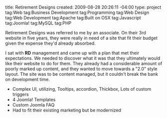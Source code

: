title: Retirement Designs
created: 2009-08-28 20:26:11 -04:00
type: project
tag:Web
tag:Business Development
tag:Programming
tag:Web Design
tag:Web Development
tag:Apache
tag:Built on OSX
tag:Javascript
tag:Joomla!
tag:MySQL
tag:PHP

Retirement Designs was referred to me by an associate. On their 3rd website in five years, they were really in need of a site that fit their budget given the expense they'd already absorbed. 

I sat with **RD** management and came up with a plan that met their expectations. We needed to discover what it was that they ultimately would like their website to do for them. They already had a considerable amount of poorly marked up content, and they wanted to move towards a "2.0" style layout. The site was to be content managed, but it couldn't break the bank on development time.

*   Complex UI, utilizing, Tooltips, accordion, Thickbox, Lots of custom triggers
*   4 Joomla! Templates
*   Custom Joomla FAQ
*   Had to fit their existing marketing but be modernized